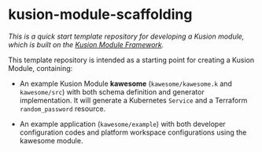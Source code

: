 # kusion-module-scaffolding
*This is a quick start template repository for developing a Kusion module, which is built on the [Kusion Module Framework](https://github.com/KusionStack/kusion-module-framework).*

This template repository is intended as a starting point for creating a Kusion Module, containing: 

- An example Kusion Module **kawesome** (`kawesome/kawesome.k` and `kawesome/src`) with both schema definition and generator implementation. It will generate a Kubernetes `Service` and a Terraform `random_password` resource. 

- An example application (`kawesome/example`) with both developer configuration codes and platform workspace configurations using the kawesome module. 
